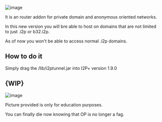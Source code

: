 ![image](https://user-images.githubusercontent.com/50222317/233506441-3152b56b-9e1f-4d43-8834-c8e9b55ca5f1.png)

It is an router addon for private domain and anonymous oriented networks.

In this new version you will bre able to host on domains that are not limited to just .i2p or b32.i2p.

As of now you won't be able to access normal .i2p domains.

## How to do it

Simply drag the /lib/i2ptunnel.jar into I2P+ version 1.9.0 


## {WIP}
![image](https://user-images.githubusercontent.com/50222317/233504525-df186337-fc50-4331-8906-826ec1e81900.png)

Picture provided is only for education purposes.


You can finally die now knowing that OP is no longer a fag.
